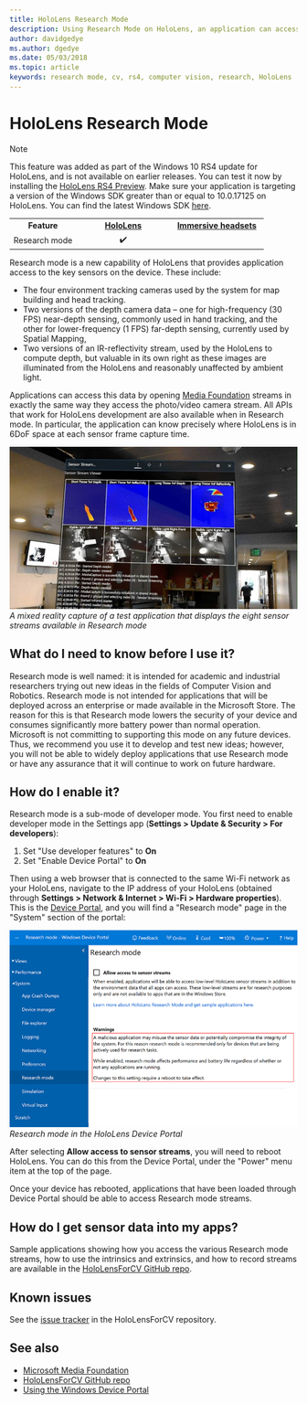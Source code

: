 ```yaml
---
title: HoloLens Research Mode
description: Using Research Mode on HoloLens, an application can access key device sensor streams (depth, environment tracking, and IR-reflectivity).
author: davidgedye
ms.author: dgedye
ms.date: 05/03/2018
ms.topic: article
keywords: research mode, cv, rs4, computer vision, research, HoloLens
---
```


# HoloLens Research Mode

> [!NOTE]
> This feature was added as part of the Windows 10 RS4 update for HoloLens, and is not available on earlier releases. You can test it now by installing the [HoloLens RS4 Preview](hololens-rs4-preview.md). Make sure your application is targeting a version of the Windows SDK greater than or equal to 10.0.17125 on HoloLens. You can find the latest Windows SDK [here](https://developer.microsoft.com/en-US/windows/downloads/windows-10-sdk).

<table>
<tr>
<th>Feature</th><th style="width:150px"> <a href="hololens-hardware-details.md">HoloLens</a></th><th style="width:150px"> <a href="immersive-headset-hardware-details.md">Immersive headsets</a></th>
</tr><tr>
<td> Research mode</td><td style="text-align: center;"> ✔️</td><td style="text-align: center;"></td>
</tr>
</table>

Research mode is a new capability of HoloLens that provides application access to the key sensors on the device. These include:
- The four environment tracking cameras used by the system for map building and head tracking.
- Two versions of the depth camera data – one for high-frequency (30 FPS) near-depth sensing, commonly used in hand tracking, and the other for lower-frequency (1 FPS) far-depth sensing, currently used by Spatial Mapping,
- Two versions of an IR-reflectivity stream, used by the HoloLens to compute depth, but valuable in its own right as these images are illuminated from the HoloLens and reasonably unaffected by ambient light.

Applications can access this data by opening [Media Foundation](https://msdn.microsoft.com/en-us/library/windows/desktop/ms694197) streams in exactly the same way they access the photo/video camera stream. All APIs that work for HoloLens development are also available when in Research mode. In particular, the application can know precisely where HoloLens is in 6DoF space at each sensor frame capture time.

![Research Mode app screenshot](images/sensor-stream-viewer.jpg)<br>
*A mixed reality capture of a test application that displays the eight sensor streams available in Research mode*

## What do I need to know before I use it?

Research mode is well named: it is intended for academic and industrial researchers trying out new ideas in the fields of Computer Vision and Robotics.  Research mode is not intended for applications that will be deployed across an enterprise or made available in the Microsoft Store. The reason for this is that Research mode lowers the security of your device and consumes significantly more battery power than normal operation. Microsoft is not committing to supporting this mode on any future devices. Thus, we recommend you use it to develop and test new ideas; however, you will not be able to widely deploy applications that use Research mode or have any assurance that it will continue to work on future hardware.

## How do I enable it?

Research mode is a sub-mode of developer mode. You first need to enable developer mode in the Settings app (**Settings > Update & Security > For developers**):

1. Set "Use developer features" to **On**
2. Set "Enable Device Portal" to **On**

Then using a web browser that is connected to the same Wi-Fi network as your HoloLens, navigate to the IP address of your HoloLens (obtained through **Settings > Network & Internet > Wi-Fi > Hardware properties**). This is the [Device Portal](using-the-windows-device-portal.md), and you will find a "Research mode" page in the "System" section of the portal:

![Research Mode tab of HoloLens Device Portal](images/ResearchModeDevPortal.png)<br>
*Research mode in the HoloLens Device Portal*

After selecting **Allow access to sensor streams**, you will need to reboot HoloLens. You can do this from the Device Portal, under the "Power" menu item at the top of the page.

Once your device has rebooted, applications that have been loaded through Device Portal should be able to access Research mode streams.

## How do I get sensor data into my apps?

Sample applications showing how you access the various Research mode streams, how to use the intrinsics and extrinsics, and how to record streams are available in the [HoloLensForCV GitHub repo](https://github.com/Microsoft/HoloLensForCV).

## Known issues

See the [issue tracker](https://github.com/Microsoft/HololensForCV/issues) in the HoloLensForCV repository.

## See also

* [Microsoft Media Foundation](https://msdn.microsoft.com/en-us/library/windows/desktop/ms694197)
* [HoloLensForCV GitHub repo](https://github.com/Microsoft/HoloLensForCV)
* [Using the Windows Device Portal](using-the-windows-device-portal.md)
